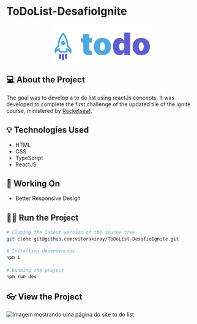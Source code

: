 # ToDoList-DesafioIgnite
<p align="center">
<img src="./src/assets/Logo.svg" alt="Logo To Do List"/>
</p>

## 💻 About the Project
The goal was to develop a to do list using reactJs concepts.
It was developed to complete the first challenge of the updated tile of the ignite course, ministered by [Rocketseat](https://rocketseat.com.br). 

## 💡 Technologies Used 
- HTML
- CSS
- TypeScript
- ReactJS

## 🔧 Working On
- Better Responsive Design

## 👨‍💻 Run the Project
```sh
# Cloning the latest version of the source tree
git clone git@github.com:vitorakiray/ToDoList-DesafioIgnite.git
```

```sh
# Installing dependencies
npm i

# Running the project
npm run dev
```

## 👓 View the Project
<img src="https://i.imgur.com/aUPOavK.png" alt="Imagem mostrando uma página do site to do list"/>

